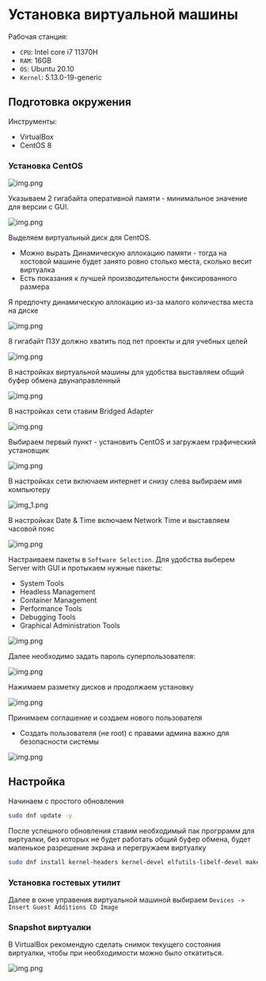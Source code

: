 # Установка виртуальной машины

Рабочая станция:
- `CPU`: Intel core i7 11370H
- `RAM`: 16GB 
- `OS`: Ubuntu 20.10
- `Kernel`: 5.13.0-19-generic

## Подготовка окружения

Инструменты:
- VirtualBox
- CentOS 8

### Установка CentOS

![img.png](img/install_0.png)

Указываем 2 гигабайта оперативной памяти - минимальное значение для версии с GUI.

![img.png](img/install_1.png)

Выделяем виртуальный диск для CentOS.
- Можно вырать Динамическую аллокацию памяти - тогда на хостовой машине будет занято ровно столько места, сколько весит виртуалка
- Есть показания к лучшей производительности фиксированного размера

Я предпочту динамическую аллокацию из-за малого количества места на диске

![img.png](img/install_2.png)

8 гигабайт ПЗУ должно хватить под пет проекты и для учебных целей

![img.png](img/install_3.png)

В настройках виртуальной машины для удобства выставляем общий буфер обмена двунаправленный 

![img.png](img/install_4_clipboard.png)

В настройках сети ставим Bridged Adapter

![img.png](img/Install_5_network.png)

Выбираем первый пункт - установить CentOS и загружаем графический установщик

![img.png](img/install_6_GUI.png)

В настройках сети включаем интернет и снизу слева выбираем имя компьютеру

![img_1.png](img/install_7_network.png)

В настройках Date & Time включаем Network Time и выставляем часовой пояс

![img.png](img/install_8_date_n_time.png)

Настраиваем пакеты в `Software Selection`. Для удобства выберем Server with GUI и протыкаем нужные пакеты:
- System Tools
- Headless Management
- Container Management 
- Performance Tools
- Debugging Tools
- Graphical Administration Tools

![img.png](img/install_9_software.png)

Далее необходимо задать пароль суперпользователя:

![img.png](img/install_10_root.png)

Нажимаем разметку дисков и продолжаем установку

![img.png](img/install_11_disk.png)

Принимаем соглашение и создаем нового пользователя
- Создать пользователя (не root) с правами админа важно для безопасности системы

![img.png](img/install_12_user.png)

## Настройка

Начинаем с простого обновления
```bash
sudo dnf update -y
```

После успешного обновления ставим необходимый пак прогррамм для виртуалки, без которых не будет работать общий буфер обмена, будет маленькое разрешение экрана и перегружаем виртуалку
```bash
sudo dnf install kernel-headers kernel-devel elfutils-libelf-devel make gcc perl -y
```

### Установка гостевых утилит

Далее в окне управения виртуальной машиной выбираем `Devices -> Insert Guest Additions CD Image`

### Snapshot виртуалки

В VirtualBox рекомендую сделать снимок текущего состояния виртуалки, чтобы при необходимости можно было откатиться.

![img.png](img/install_13_snapshot.png)